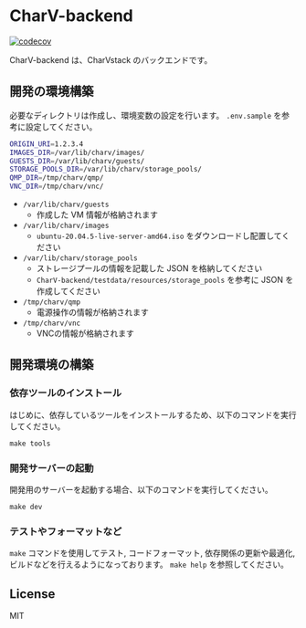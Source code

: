 # CharV-backend
[![codecov](https://codecov.io/gh/CharVstack/CharV-backend/branch/main/graph/badge.svg?token=GJOQH6VXLA)](https://codecov.io/gh/CharVstack/CharV-backend)

CharV-backend は、CharVstack のバックエンドです。

## 開発の環境構築

必要なディレクトリは作成し、環境変数の設定を行います。
`.env.sample` を参考に設定してください。

```sh
ORIGIN_URI=1.2.3.4
IMAGES_DIR=/var/lib/charv/images/
GUESTS_DIR=/var/lib/charv/guests/
STORAGE_POOLS_DIR=/var/lib/charv/storage_pools/
QMP_DIR=/tmp/charv/qmp/
VNC_DIR=/tmp/charv/vnc/
```

- `/var/lib/charv/guests`
  - 作成した VM 情報が格納されます
- `/var/lib/charv/images`
  - `ubuntu-20.04.5-live-server-amd64.iso` をダウンロードし配置してください
- `/var/lib/charv/storage_pools`
  - ストレージプールの情報を記載した JSON を格納してください
  - `CharV-backend/testdata/resources/storage_pools` を参考に JSON を作成してください
- `/tmp/charv/qmp`
  - 電源操作の情報が格納されます
- `/tmp/charv/vnc`
  - VNCの情報が格納されます

## 開発環境の構築

### 依存ツールのインストール

はじめに、依存しているツールをインストールするため、以下のコマンドを実行してください。

```shell
make tools
```

### 開発サーバーの起動

開発用のサーバーを起動する場合、以下のコマンドを実行してください。

```shell
make dev
```

### テストやフォーマットなど

`make` コマンドを使用してテスト, コードフォーマット, 依存関係の更新や最適化, ビルドなどを行えるようになっております。
`make help` を参照してください。

## License

MIT

